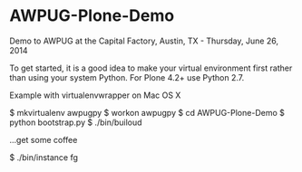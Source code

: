 AWPUG-Plone-Demo
================

Demo to AWPUG at the Capital Factory, Austin, TX - Thursday, June 26, 2014

To get started, it is a good idea to make your virtual environment first rather than using your system Python.  For Plone 4.2+ use Python 2.7.

Example with virtualenvwrapper on Mac OS X

$ mkvirtualenv awpugpy
$ workon awpugpy
$ cd AWPUG-Plone-Demo
$ python bootstrap.py
$ ./bin/builoud

...get some coffee

$ ./bin/instance fg
